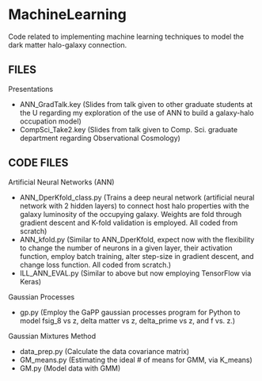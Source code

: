# MachineLearning

Code related to implementing machine learning techniques to model the dark matter halo-galaxy connection.

FILES
--------------------------
Presentations
- ANN_GradTalk.key (Slides from talk given to other graduate students at the U regarding my exploration of the use of ANN to build a galaxy-halo occupation model)
- CompSci_Take2.key (Slides from talk given to Comp. Sci. graduate department regarding Observational Cosmology)


CODE FILES
---------------------------
Artificial Neural Networks (ANN)
- ANN_DperKfold_class.py (Trains a deep neural network (artificial neural network with 2 hidden layers) to connect host halo properties with the galaxy luminosity of the occupying galaxy. Weights are fold through gradient descent and K-fold validation is employed. All coded from scratch)
- ANN_kfold.py (Similar to ANN_DperKfold, expect now with the flexibility to change the number of neurons in a given layer, their activation function, employ batch training, alter step-size in gradient descent, and change loss function. All coded from scratch.)
- ILL_ANN_EVAL.py (Similar to above but now employing TensorFlow via Keras)

Gaussian Processes
- gp.py (Employ the GaPP gaussian processes program for Python to model fsig_8 vs z, delta matter vs z, delta_prime vs z, and f vs. z.)

Gaussian Mixtures Method
- data_prep.py (Calculate the data covariance matrix)
- GM_means.py (Estimating the ideal # of means for GMM, via K_means)
- GM.py (Model data with GMM)


